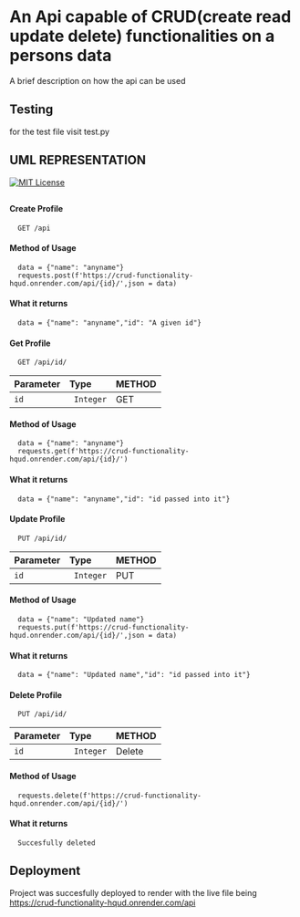 
# An Api capable of CRUD(create read update delete) functionalities on a persons data

A brief description on how the api can be used


## Testing


for the test file visit test.py


## UML REPRESENTATION

[![MIT License](https://img.shields.io/badge/License-MIT-green.svg)](https://choosealicense.com/licenses/mit/)

## 
#### Create Profile
```http
  GET /api
```

#### Method of Usage
```http
  data = {"name": "anyname"}
  requests.post(f'https://crud-functionality-hqud.onrender.com/api/{id}/',json = data)

```
#### What it returns
```http
  data = {"name": "anyname","id": "A given id"}
```
#### Get Profile

```http
  GET /api/id/
```

| Parameter | Type     | METHOD                      |
| :-------- | :------- | :-------------------------------- |
| `id`      | ` Integer` | GET |

#### Method of Usage
```http
  data = {"name": "anyname"}
  requests.get(f'https://crud-functionality-hqud.onrender.com/api/{id}/')

``` 
#### What it returns
```http
  data = {"name": "anyname","id": "id passed into it"}
```

#### Update Profile

```http
  PUT /api/id/
```

| Parameter | Type     | METHOD                      |
| :-------- | :------- | :-------------------------------- |
| `id`      | ` Integer` | PUT |

#### Method of Usage
```http
  data = {"name": "Updated name"}
  requests.put(f'https://crud-functionality-hqud.onrender.com/api/{id}/',json = data)

```
#### What it returns
```http
  data = {"name": "Updated name","id": "id passed into it"}

```
#### Delete Profile

```http
  PUT /api/id/
```

| Parameter | Type     | METHOD                      |
| :-------- | :------- | :-------------------------------- |
| `id`      | ` Integer` | Delete |

#### Method of Usage
```http
  requests.delete(f'https://crud-functionality-hqud.onrender.com/api/{id}/')

```
#### What it returns
```http
  Succesfully deleted
```

## Deployment

Project was succesfully deployed to render with 
the live file being https://crud-functionality-hqud.onrender.com/api


